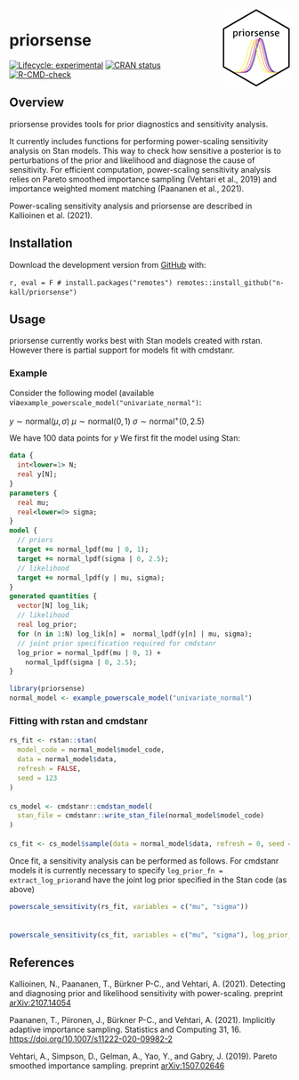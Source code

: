 
<!-- README.md is generated from README.Rmd. Please edit that file -->
<img src='man/figures/logo.png' align="right" height="139" />

# priorsense

<!-- badges: start -->
[![Lifecycle: experimental](https://img.shields.io/badge/lifecycle-experimental-orange.svg)](https://www.tidyverse.org/lifecycle/#experimental) [![CRAN status](https://www.r-pkg.org/badges/version/priorsense)](https://CRAN.R-project.org/package=priorsense) [![R-CMD-check](https://github.com/n-kall/priorsense/workflows/R-CMD-check/badge.svg)](https://github.com/n-kall/priorsense/actions) <!-- badges: end -->

## Overview

priorsense provides tools for prior diagnostics and sensitivity analysis.

It currently includes functions for performing power-scaling sensitivity analysis on Stan models. This way to check how sensitive a posterior is to perturbations of the prior and likelihood and diagnose the cause of sensitivity. For efficient computation, power-scaling sensitivity analysis relies on Pareto smoothed importance sampling (Vehtari et al., 2019) and importance weighted moment matching (Paananen et al., 2021).

Power-scaling sensitivity analysis and priorsense are described in Kallioinen et al. (2021).

## Installation

Download the development version from [GitHub](https://github.com/) with:

`r, eval = F # install.packages("remotes") remotes::install_github("n-kall/priorsense")`

## Usage

priorsense currently works best with Stan models created with rstan. However there is partial support for models fit with cmdstanr.

### Example

Consider the following model (available via`example_powerscale_model("univariate_normal")`:

*y* ∼ normal(*μ*, *σ*)
*μ* ∼ normal(0, 1)
*σ* ∼ normal<sup>+</sup>(0, 2.5)

We have 100 data points for *y* We first fit the model using Stan:

``` stan
data {
  int<lower=1> N;
  real y[N];
}
parameters {
  real mu;
  real<lower=0> sigma;
}
model {
  // priors
  target += normal_lpdf(mu | 0, 1);
  target += normal_lpdf(sigma | 0, 2.5);
  // likelihood
  target += normal_lpdf(y | mu, sigma);
}
generated quantities {
  vector[N] log_lik;
  // likelihood
  real log_prior;
  for (n in 1:N) log_lik[n] =  normal_lpdf(y[n] | mu, sigma);
  // joint prior specification required for cmdstanr
  log_prior = normal_lpdf(mu | 0, 1) +
    normal_lpdf(sigma | 0, 2.5);
}
```

``` r
library(priorsense)
normal_model <- example_powerscale_model("univariate_normal")
```

### Fitting with rstan and cmdstanr

``` r
rs_fit <- rstan::stan(
  model_code = normal_model$model_code,
  data = normal_model$data,
  refresh = FALSE,
  seed = 123
)

cs_model <- cmdstanr::cmdstan_model(
  stan_file = cmdstanr::write_stan_file(normal_model$model_code)
)

cs_fit <- cs_model$sample(data = normal_model$data, refresh = 0, seed = 123) 
```

Once fit, a sensitivity analysis can be performed as follows. For cmdstanr models it is currently necessary to specify `log_prior_fn = extract_log_prior`and have the joint log prior specified in the Stan code (as above)

``` r
powerscale_sensitivity(rs_fit, variables = c("mu", "sigma"))


powerscale_sensitivity(cs_fit, variables = c("mu", "sigma"), log_prior_fn = extract_log_prior)
```

## References

Kallioinen, N., Paananen, T., Bürkner P-C., and Vehtari, A. (2021). Detecting and diagnosing prior and likelihood sensitivity with power-scaling. preprint [arXiv:2107.14054](https://arxiv.org/abs/2107.14054)

Paananen, T., Piironen, J., Bürkner P-C., and Vehtari, A. (2021). Implicitly adaptive importance sampling. Statistics and Computing 31, 16. <https://doi.org/10.1007/s11222-020-09982-2>

Vehtari, A., Simpson, D., Gelman, A., Yao, Y., and Gabry, J. (2019). Pareto smoothed importance sampling. preprint [arXiv:1507.02646](https://arxiv.org/abs/1507.02646)
